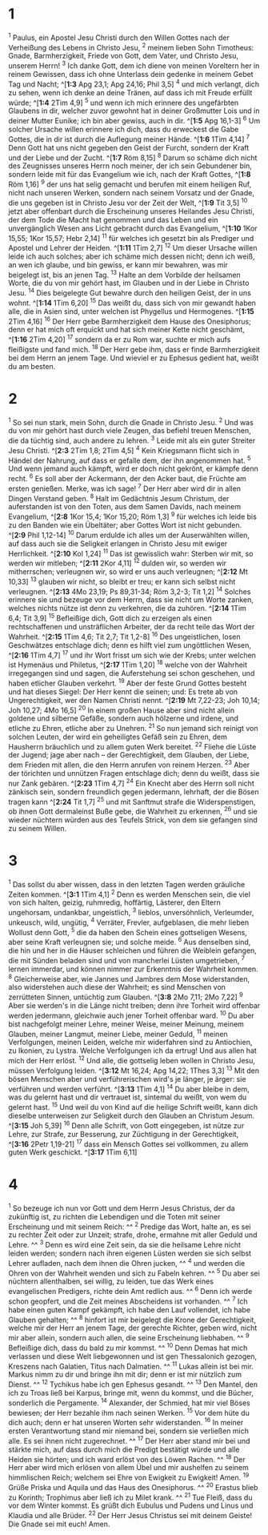 # 1
<sup class='bibleverse'>1</sup> Paulus, ein Apostel Jesu Christi durch den Willen Gottes nach der Verheißung des Lebens in Christo Jesu, <sup class='bibleverse'>2</sup> meinem lieben Sohn Timotheus: Gnade, Barmherzigkeit, Friede von Gott, dem Vater, und Christo Jesu, unserem Herrn! <sup class='bibleverse'>3</sup> Ich danke Gott, dem ich diene von meinen Voreltern her in reinem Gewissen, dass ich ohne Unterlass dein gedenke in meinem Gebet Tag und Nacht; ^[**1:3** Apg 23,1; Apg 24,16; Phil 3,5] <sup class='bibleverse'>4</sup> und mich verlangt, dich zu sehen, wenn ich denke an deine Tränen, auf dass ich mit Freude erfüllt würde; ^[**1:4** 2Tim 4,9] <sup class='bibleverse'>5</sup> und wenn ich mich erinnere des ungefärbten Glaubens in dir, welcher zuvor gewohnt hat in deiner Großmutter Lois und in deiner Mutter Eunike; ich bin aber gewiss, auch in dir. ^[**1:5** Apg 16,1-3] <sup class='bibleverse'>6</sup> Um solcher Ursache willen erinnere ich dich, dass du erweckest die Gabe Gottes, die in dir ist durch die Auflegung meiner Hände. ^[**1:6** 1Tim 4,14] <sup class='bibleverse'>7</sup> Denn Gott hat uns nicht gegeben den Geist der Furcht, sondern der Kraft und der Liebe und der Zucht. ^[**1:7** Röm 8,15] <sup class='bibleverse'>8</sup> Darum so schäme dich nicht des Zeugnisses unseres Herrn noch meiner, der ich sein Gebundener bin, sondern leide mit für das Evangelium wie ich, nach der Kraft Gottes, ^[**1:8** Röm 1,16] <sup class='bibleverse'>9</sup> der uns hat selig gemacht und berufen mit einem heiligen Ruf, nicht nach unseren Werken, sondern nach seinem Vorsatz und der Gnade, die uns gegeben ist in Christo Jesu vor der Zeit der Welt, ^[**1:9** Tit 3,5] <sup class='bibleverse'>10</sup> jetzt aber offenbart durch die Erscheinung unseres Heilandes Jesu Christi, der dem Tode die Macht hat genommen und das Leben und ein unvergänglich Wesen ans Licht gebracht durch das Evangelium, ^[**1:10** 1Kor 15,55; 1Kor 15,57; Hebr 2,14] <sup class='bibleverse'>11</sup> für welches ich gesetzt bin als Prediger und Apostel und Lehrer der Heiden. ^[**1:11** 1Tim 2,7] <sup class='bibleverse'>12</sup> Um dieser Ursache willen leide ich auch solches; aber ich schäme mich dessen nicht; denn ich weiß, an wen ich glaube, und bin gewiss, er kann mir bewahren, was mir beigelegt ist, bis an jenen Tag. <sup class='bibleverse'>13</sup> Halte an dem Vorbilde der heilsamen Worte, die du von mir gehört hast, im Glauben und in der Liebe in Christo Jesu. <sup class='bibleverse'>14</sup> Dies beigelegte Gut bewahre durch den heiligen Geist, der in uns wohnt. ^[**1:14** 1Tim 6,20] <sup class='bibleverse'>15</sup> Das weißt du, dass sich von mir gewandt haben alle, die in Asien sind, unter welchen ist Phygellus und Hermogenes. ^[**1:15** 2Tim 4,16] <sup class='bibleverse'>16</sup> Der Herr gebe Barmherzigkeit dem Hause des Onesiphorus; denn er hat mich oft erquickt und hat sich meiner Kette nicht geschämt, ^[**1:16** 2Tim 4,20] <sup class='bibleverse'>17</sup> sondern da er zu Rom war, suchte er mich aufs fleißigste und fand mich. <sup class='bibleverse'>18</sup> Der Herr gebe ihm, dass er finde Barmherzigkeit bei dem Herrn an jenem Tage. Und wieviel er zu Ephesus gedient hat, weißt du am besten.
           

# 2
<sup class='bibleverse'>1</sup> So sei nun stark, mein Sohn, durch die Gnade in Christo Jesu. <sup class='bibleverse'>2</sup> Und was du von mir gehört hast durch viele Zeugen, das befiehl treuen Menschen, die da tüchtig sind, auch andere zu lehren. <sup class='bibleverse'>3</sup> Leide mit als ein guter Streiter Jesu Christi. ^[**2:3** 2Tim 1,8; 2Tim 4,5] <sup class='bibleverse'>4</sup> Kein Kriegsmann flicht sich in Händel der Nahrung, auf dass er gefalle dem, der ihn angenommen hat. <sup class='bibleverse'>5</sup> Und wenn jemand auch kämpft, wird er doch nicht gekrönt, er kämpfe denn recht. <sup class='bibleverse'>6</sup> Es soll aber der Ackermann, der den Acker baut, die Früchte am ersten genießen. Merke, was ich sage! <sup class='bibleverse'>7</sup> Der Herr aber wird dir in allen Dingen Verstand geben. <sup class='bibleverse'>8</sup> Halt im Gedächtnis Jesum Christum, der auferstanden ist von den Toten, aus dem Samen Davids, nach meinem Evangelium, ^[**2:8** 1Kor 15,4; 1Kor 15,20; Röm 1,3] <sup class='bibleverse'>9</sup> für welches ich leide bis zu den Banden wie ein Übeltäter; aber Gottes Wort ist nicht gebunden. ^[**2:9** Phil 1,12-14] <sup class='bibleverse'>10</sup> Darum erdulde ich alles um der Auserwählten willen, auf dass auch sie die Seligkeit erlangen in Christo Jesu mit ewiger Herrlichkeit. ^[**2:10** Kol 1,24] <sup class='bibleverse'>11</sup> Das ist gewisslich wahr: Sterben wir mit, so werden wir mitleben; ^[**2:11** 2Kor 4,11] <sup class='bibleverse'>12</sup> dulden wir, so werden wir mitherrschen; verleugnen wir, so wird er uns auch verleugnen; ^[**2:12** Mt 10,33] <sup class='bibleverse'>13</sup> glauben wir nicht, so bleibt er treu; er kann sich selbst nicht verleugnen. ^[**2:13** 4Mo 23,19; Ps 89,31-34; Röm 3,2-3; Tit 1,2] <sup class='bibleverse'>14</sup> Solches erinnere sie und bezeuge vor dem Herrn, dass sie nicht um Worte zanken, welches nichts nütze ist denn zu verkehren, die da zuhören. ^[**2:14** 1Tim 6,4; Tit 3,9] <sup class='bibleverse'>15</sup> Befleißige dich, Gott dich zu erzeigen als einen rechtschaffenen und unsträflichen Arbeiter, der da recht teile das Wort der Wahrheit. ^[**2:15** 1Tim 4,6; Tit 2,7; Tit 1,2-8] <sup class='bibleverse'>16</sup> Des ungeistlichen, losen Geschwätzes entschlage dich; denn es hilft viel zum ungöttlichen Wesen, ^[**2:16** 1Tim 4,7] <sup class='bibleverse'>17</sup> und ihr Wort frisst um sich wie der Krebs; unter welchen ist Hymenäus und Philetus, ^[**2:17** 1Tim 1,20] <sup class='bibleverse'>18</sup> welche von der Wahrheit irregegangen sind und sagen, die Auferstehung sei schon geschehen, und haben etlicher Glauben verkehrt. <sup class='bibleverse'>19</sup> Aber der feste Grund Gottes besteht und hat dieses Siegel: Der Herr kennt die seinen; und: Es trete ab von Ungerechtigkeit, wer den Namen Christi nennt. ^[**2:19** Mt 7,22-23; Joh 10,14; Joh 10,27; 4Mo 16,5] <sup class='bibleverse'>20</sup> In einem großen Hause aber sind nicht allein goldene und silberne Gefäße, sondern auch hölzerne und irdene, und etliche zu Ehren, etliche aber zu Unehren. <sup class='bibleverse'>21</sup> So nun jemand sich reinigt von solchen Leuten, der wird ein geheiligtes Gefäß sein zu Ehren, dem Hausherrn bräuchlich und zu allem guten Werk bereitet. <sup class='bibleverse'>22</sup> Fliehe die Lüste der Jugend; jage aber nach – der Gerechtigkeit, dem Glauben, der Liebe, dem Frieden mit allen, die den Herrn anrufen von reinem Herzen. <sup class='bibleverse'>23</sup> Aber der törichten und unnützen Fragen entschlage dich; denn du weißt, dass sie nur Zank gebären. ^[**2:23** 1Tim 4,7] <sup class='bibleverse'>24</sup> Ein Knecht aber des Herrn soll nicht zänkisch sein, sondern freundlich gegen jedermann, lehrhaft, der die Bösen tragen kann ^[**2:24** Tit 1,7] <sup class='bibleverse'>25</sup> und mit Sanftmut strafe die Widerspenstigen, ob ihnen Gott dermaleinst Buße gebe, die Wahrheit zu erkennen, <sup class='bibleverse'>26</sup> und sie wieder nüchtern würden aus des Teufels Strick, von dem sie gefangen sind zu seinem Willen.
             

# 3
<sup class='bibleverse'>1</sup> Das sollst du aber wissen, dass in den letzten Tagen werden gräuliche Zeiten kommen. ^[**3:1** 1Tim 4,1] <sup class='bibleverse'>2</sup> Denn es werden Menschen sein, die viel von sich halten, geizig, ruhmredig, hoffärtig, Lästerer, den Eltern ungehorsam, undankbar, ungeistlich, <sup class='bibleverse'>3</sup> lieblos, unversöhnlich, Verleumder, unkeusch, wild, ungütig, <sup class='bibleverse'>4</sup> Verräter, Frevler, aufgeblasen, die mehr lieben Wollust denn Gott, <sup class='bibleverse'>5</sup> die da haben den Schein eines gottseligen Wesens, aber seine Kraft verleugnen sie; und solche meide. <sup class='bibleverse'>6</sup> Aus denselben sind, die hin und her in die Häuser schleichen und führen die Weiblein gefangen, die mit Sünden beladen sind und von mancherlei Lüsten umgetrieben, <sup class='bibleverse'>7</sup> lernen immerdar, und können nimmer zur Erkenntnis der Wahrheit kommen. <sup class='bibleverse'>8</sup> Gleicherweise aber, wie Jannes und Jambres dem Mose widerstanden, also widerstehen auch diese der Wahrheit; es sind Menschen von zerrütteten Sinnen, untüchtig zum Glauben. ^[**3:8** 2Mo 7,11; 2Mo 7,22] <sup class='bibleverse'>9</sup> Aber sie werden's in die Länge nicht treiben; denn ihre Torheit wird offenbar werden jedermann, gleichwie auch jener Torheit offenbar ward. <sup class='bibleverse'>10</sup> Du aber bist nachgefolgt meiner Lehre, meiner Weise, meiner Meinung, meinem Glauben, meiner Langmut, meiner Liebe, meiner Geduld, <sup class='bibleverse'>11</sup> meinen Verfolgungen, meinen Leiden, welche mir widerfahren sind zu Antiochien, zu Ikonien, zu Lystra. Welche Verfolgungen ich da ertrug! Und aus allen hat mich der Herr erlöst. <sup class='bibleverse'>12</sup> Und alle, die gottselig leben wollen in Christo Jesu, müssen Verfolgung leiden. ^[**3:12** Mt 16,24; Apg 14,22; 1Thes 3,3] <sup class='bibleverse'>13</sup> Mit den bösen Menschen aber und verführerischen wird's je länger, je ärger: sie verführen und werden verführt. ^[**3:13** 1Tim 4,1] <sup class='bibleverse'>14</sup> Du aber bleibe in dem, was du gelernt hast und dir vertrauet ist, sintemal du weißt, von wem du gelernt hast. <sup class='bibleverse'>15</sup> Und weil du von Kind auf die heilige Schrift weißt, kann dich dieselbe unterweisen zur Seligkeit durch den Glauben an Christum Jesum. ^[**3:15** Joh 5,39] <sup class='bibleverse'>16</sup> Denn alle Schrift, von Gott eingegeben, ist nütze zur Lehre, zur Strafe, zur Besserung, zur Züchtigung in der Gerechtigkeit, ^[**3:16** 2Petr 1,19-21] <sup class='bibleverse'>17</sup> dass ein Mensch Gottes sei vollkommen, zu allem guten Werk geschickt. ^[**3:17** 1Tim 6,11] 
      

# 4
<sup class='bibleverse'>1</sup> So bezeuge ich nun vor Gott und dem Herrn Jesus Christus, der da zukünftig ist, zu richten die Lebendigen und die Toten mit seiner Erscheinung und mit seinem Reich: ^^ <sup class='bibleverse'>2</sup> Predige das Wort, halte an, es sei zu rechter Zeit oder zur Unzeit; strafe, drohe, ermahne mit aller Geduld und Lehre. ^^ <sup class='bibleverse'>3</sup> Denn es wird eine Zeit sein, da sie die heilsame Lehre nicht leiden werden; sondern nach ihren eigenen Lüsten werden sie sich selbst Lehrer aufladen, nach dem ihnen die Ohren jucken, ^^ <sup class='bibleverse'>4</sup> und werden die Ohren von der Wahrheit wenden und sich zu Fabeln kehren. ^^ <sup class='bibleverse'>5</sup> Du aber sei nüchtern allenthalben, sei willig, zu leiden, tue das Werk eines evangelischen Predigers, richte dein Amt redlich aus. ^^ <sup class='bibleverse'>6</sup> Denn ich werde schon geopfert, und die Zeit meines Abscheidens ist vorhanden. ^^ <sup class='bibleverse'>7</sup> Ich habe einen guten Kampf gekämpft, ich habe den Lauf vollendet, ich habe Glauben gehalten; ^^ <sup class='bibleverse'>8</sup> hinfort ist mir beigelegt die Krone der Gerechtigkeit, welche mir der Herr an jenem Tage, der gerechte Richter, geben wird, nicht mir aber allein, sondern auch allen, die seine Erscheinung liebhaben. ^^ <sup class='bibleverse'>9</sup> Befleißige dich, dass du bald zu mir kommst. ^^ <sup class='bibleverse'>10</sup> Denn Demas hat mich verlassen und diese Welt liebgewonnen und ist gen Thessalonich gezogen, Kreszens nach Galatien, Titus nach Dalmatien. ^^ <sup class='bibleverse'>11</sup> Lukas allein ist bei mir. Markus nimm zu dir und bringe ihn mit dir; denn er ist mir nützlich zum Dienst. ^^ <sup class='bibleverse'>12</sup> Tychikus habe ich gen Ephesus gesandt. ^^ <sup class='bibleverse'>13</sup> Den Mantel, den ich zu Troas ließ bei Karpus, bringe mit, wenn du kommst, und die Bücher, sonderlich die Pergamente. <sup class='bibleverse'>14</sup> Alexander, der Schmied, hat mir viel Böses bewiesen; der Herr bezahle ihm nach seinen Werken. <sup class='bibleverse'>15</sup> Vor dem hüte du dich auch; denn er hat unseren Worten sehr widerstanden. <sup class='bibleverse'>16</sup> In meiner ersten Verantwortung stand mir niemand bei, sondern sie verließen mich alle. Es sei ihnen nicht zugerechnet. ^^ <sup class='bibleverse'>17</sup> Der Herr aber stand mir bei und stärkte mich, auf dass durch mich die Predigt bestätigt würde und alle Heiden sie hörten; und ich ward erlöst von des Löwen Rachen. ^^ <sup class='bibleverse'>18</sup> Der Herr aber wird mich erlösen von allem Übel und mir aushelfen zu seinem himmlischen Reich; welchem sei Ehre von Ewigkeit zu Ewigkeit! Amen. <sup class='bibleverse'>19</sup> Grüße Priska und Aquila und das Haus des Onesiphorus. ^^ <sup class='bibleverse'>20</sup> Erastus blieb zu Korinth; Trophimus aber ließ ich zu Milet krank. ^^ <sup class='bibleverse'>21</sup> Tue Fleiß, dass du vor dem Winter kommst. Es grüßt dich Eubulus und Pudens und Linus und Klaudia und alle Brüder. <sup class='bibleverse'>22</sup> Der Herr Jesus Christus sei mit deinem Geiste! Die Gnade sei mit euch! Amen.